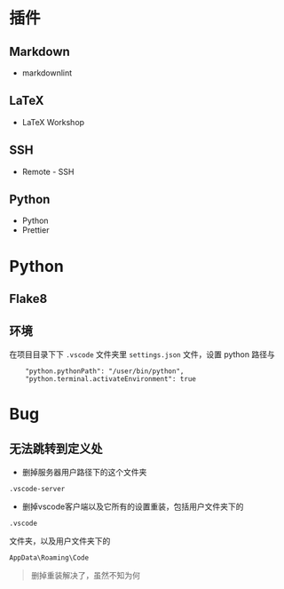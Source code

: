# 插件

## Markdown
* markdownlint

## LaTeX 
* LaTeX Workshop

## SSH
* Remote - SSH

## Python
* Python
* Prettier 

# Python

## Flake8

## 环境
在项目目录下下 `.vscode` 文件夹里  `settings.json` 文件，设置 python 路径与
```language
    "python.pythonPath": "/user/bin/python",
    "python.terminal.activateEnvironment": true
```



# Bug

## 无法跳转到定义处
* 删掉服务器用户路径下的这个文件夹
```language
.vscode-server
```
* 删掉vscode客户端以及它所有的设置重装，包括用户文件夹下的
```language
.vscode
```
文件夹，以及用户文件夹下的
```language
AppData\Roaming\Code
```

> 删掉重装解决了，虽然不知为何


